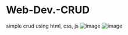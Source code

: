 # Web-Dev.-CRUD
simple crud using html, css, js
![image](https://user-images.githubusercontent.com/64924159/158062646-89481b62-c20d-4c7d-b55e-dc2c3a27dc78.png)
![image](https://user-images.githubusercontent.com/64924159/158062696-37e7009e-e7f9-4886-8a8e-ffe9f4ac6f3e.png)
